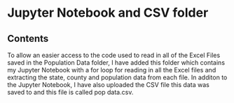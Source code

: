 # Jupyter Notebook and CSV folder

## Contents 
To allow an easier access to the code used to read in all of the Excel Files saved in the Population Data folder, I have added this folder which contains my Jupyter Notebook with a for loop for reading in all the Excel files and extracting the state, county and population data from each file. In additon to the Jupyter Notebook, I have also uploaded the CSV file this data was saved to and this file is called pop data.csv.
